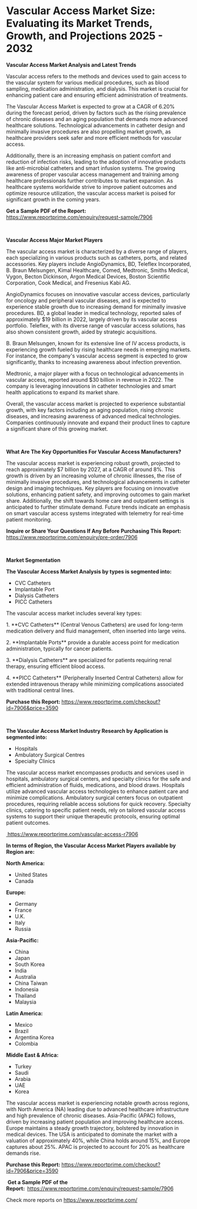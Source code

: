 <p><h1>Vascular Access Market Size: Evaluating its Market Trends, Growth, and Projections 2025 - 2032</h1></p><p><strong>Vascular Access Market Analysis and Latest Trends</strong></p>
<p><p>Vascular access refers to the methods and devices used to gain access to the vascular system for various medical procedures, such as blood sampling, medication administration, and dialysis. This market is crucial for enhancing patient care and ensuring efficient administration of treatments. </p><p>The Vascular Access Market is expected to grow at a CAGR of 6.20% during the forecast period, driven by factors such as the rising prevalence of chronic diseases and an aging population that demands more advanced healthcare solutions. Technological advancements in catheter design and minimally invasive procedures are also propelling market growth, as healthcare providers seek safer and more efficient methods for vascular access. </p><p>Additionally, there is an increasing emphasis on patient comfort and reduction of infection risks, leading to the adoption of innovative products like anti-microbial catheters and smart infusion systems. The growing awareness of proper vascular access management and training among healthcare professionals further contributes to market expansion. As healthcare systems worldwide strive to improve patient outcomes and optimize resource utilization, the vascular access market is poised for significant growth in the coming years.</p></p>
<p><strong>Get a Sample PDF of the Report:&nbsp;</strong> <a href="https://www.reportprime.com/enquiry/request-sample/7906?utm_campaign=3556&utm_medium=2&utm_source=Github&utm_content=ia&utm_term=19032025&utm_id=vascular-access">https://www.reportprime.com/enquiry/request-sample/7906</a></p>
<p>&nbsp;</p>
<p><strong>Vascular Access Major Market Players</strong></p>
<p><p>The vascular access market is characterized by a diverse range of players, each specializing in various products such as catheters, ports, and related accessories. Key players include AngioDynamics, BD, Teleflex Incorporated, B. Braun Melsungen, Kimal Healthcare, Comed, Medtronic, Smiths Medical, Vygon, Becton Dickinson, Argon Medical Devices, Boston Scientific Corporation, Cook Medical, and Fresenius Kabi AG.</p><p>AngioDynamics focuses on innovative vascular access devices, particularly for oncology and peripheral vascular diseases, and is expected to experience stable growth due to increasing demand for minimally invasive procedures. BD, a global leader in medical technology, reported sales of approximately $19 billion in 2022, largely driven by its vascular access portfolio. Teleflex, with its diverse range of vascular access solutions, has also shown consistent growth, aided by strategic acquisitions.</p><p>B. Braun Melsungen, known for its extensive line of IV access products, is experiencing growth fueled by rising healthcare needs in emerging markets. For instance, the company's vascular access segment is expected to grow significantly, thanks to increasing awareness about infection prevention.</p><p>Medtronic, a major player with a focus on technological advancements in vascular access, reported around $30 billion in revenue in 2022. The company is leveraging innovations in catheter technologies and smart health applications to expand its market share.</p><p>Overall, the vascular access market is projected to experience substantial growth, with key factors including an aging population, rising chronic diseases, and increasing awareness of advanced medical technologies. Companies continuously innovate and expand their product lines to capture a significant share of this growing market.</p></p>
<p>&nbsp;</p>
<p><strong>What Are The Key Opportunities For Vascular Access Manufacturers?</strong></p>
<p><p>The vascular access market is experiencing robust growth, projected to reach approximately $7 billion by 2027, at a CAGR of around 8%. This growth is driven by an increasing volume of chronic illnesses, the rise of minimally invasive procedures, and technological advancements in catheter design and imaging techniques. Key players are focusing on innovative solutions, enhancing patient safety, and improving outcomes to gain market share. Additionally, the shift towards home care and outpatient settings is anticipated to further stimulate demand. Future trends indicate an emphasis on smart vascular access systems integrated with telemetry for real-time patient monitoring.</p></p>
<p><strong>Inquire or Share Your Questions If Any Before Purchasing This Report:</strong> <a href="https://www.reportprime.com/enquiry/pre-order/7906?utm_campaign=3556&utm_medium=2&utm_source=Github&utm_content=ia&utm_term=19032025&utm_id=vascular-access">https://www.reportprime.com/enquiry/pre-order/7906</a></p>
<p>&nbsp;</p>
<p><strong>Market Segmentation</strong></p>
<p><strong>The Vascular Access Market Analysis by types is segmented into:</strong></p>
<p><ul><li>CVC Catheters</li><li>Implantable Port</li><li>Dialysis Catheters</li><li>PICC Catheters</li></ul></p>
<p><p>The vascular access market includes several key types: </p><p>1. **CVC Catheters** (Central Venous Catheters) are used for long-term medication delivery and fluid management, often inserted into large veins.</p><p>  </p><p>2. **Implantable Ports** provide a durable access point for medication administration, typically for cancer patients.</p><p>3. **Dialysis Catheters** are specialized for patients requiring renal therapy, ensuring efficient blood access.</p><p>4. **PICC Catheters** (Peripherally Inserted Central Catheters) allow for extended intravenous therapy while minimizing complications associated with traditional central lines.</p></p>
<p><strong>Purchase this Report:&nbsp;</strong><a href="https://www.reportprime.com/checkout?id=7906&price=3590&utm_campaign=3556&utm_medium=2&utm_source=Github&utm_content=ia&utm_term=19032025&utm_id=vascular-access">https://www.reportprime.com/checkout?id=7906&price=3590</a></p>
<p>&nbsp;</p>
<p><strong>The Vascular Access Market Industry Research by Application is segmented into:</strong></p>
<p><ul><li>Hospitals</li><li>Ambulatory Surgical Centres</li><li>Specialty Clinics</li></ul></p>
<p><p>The vascular access market encompasses products and services used in hospitals, ambulatory surgical centers, and specialty clinics for the safe and efficient administration of fluids, medications, and blood draws. Hospitals utilize advanced vascular access technologies to enhance patient care and minimize complications. Ambulatory surgical centers focus on outpatient procedures, requiring reliable access solutions for quick recovery. Specialty clinics, catering to specific patient needs, rely on tailored vascular access systems to support their unique therapeutic protocols, ensuring optimal patient outcomes.</p></p>
<p><a href="https://www.reportprime.com/vascular-access-r7906?utm_campaign=3556&utm_medium=2&utm_source=Github&utm_content=ia&utm_term=19032025&utm_id=vascular-access">&nbsp;https://www.reportprime.com/vascular-access-r7906</a></p>
<p><strong>In terms of Region, the Vascular Access Market Players available by Region are:</strong></p>
<p>
    <p> <strong> North America: </strong>
        <ul>
            <li>United States</li>
            <li>Canada</li>
        </ul>
        </p> 
    <p> <strong> Europe: </strong>
        <ul>
            <li>Germany</li>
            <li>France</li>
            <li>U.K.</li>
            <li>Italy</li>
            <li>Russia</li>
        </ul>
        </p> 
    <p> <strong> Asia-Pacific: </strong>
        <ul>
            <li>China</li>
            <li>Japan</li>
            <li>South Korea</li>
            <li>India</li>
            <li>Australia</li>
            <li>China Taiwan</li>
            <li>Indonesia</li>
            <li>Thailand</li>
            <li>Malaysia</li>
        </ul>
        </p> 
    <p> <strong> Latin America: </strong>
        <ul>
            <li>Mexico</li>
            <li>Brazil</li>
            <li>Argentina Korea</li>
            <li>Colombia</li>
        </ul>
        </p> 
    <p> <strong> Middle East & Africa: </strong>
        <ul>
            <li>Turkey</li>
            <li>Saudi</li>
            <li>Arabia</li>
            <li>UAE</li>
            <li>Korea</li>
        </ul>
    </p>
    </p>
<p><p>The vascular access market is experiencing notable growth across regions, with North America (NA) leading due to advanced healthcare infrastructure and high prevalence of chronic diseases. Asia-Pacific (APAC) follows, driven by increasing patient population and improving healthcare access. Europe maintains a steady growth trajectory, bolstered by innovation in medical devices. The USA is anticipated to dominate the market with a valuation of approximately 40%, while China holds around 15%, and Europe captures about 25%. APAC is projected to account for 20% as healthcare demands rise.</p></p>
<p><strong>Purchase this Report: </strong><a href="https://www.reportprime.com/checkout?id=7906&price=3590&utm_campaign=3556&utm_medium=2&utm_source=Github&utm_content=ia&utm_term=19032025&utm_id=vascular-access">https://www.reportprime.com/checkout?id=7906&price=3590</a></p>
<p>&nbsp;<strong>Get a Sample PDF of the Report:&nbsp;&nbsp;</strong><a href="https://www.reportprime.com/enquiry/request-sample/7906?utm_campaign=3556&utm_medium=2&utm_source=Github&utm_content=ia&utm_term=19032025&utm_id=vascular-access">https://www.reportprime.com/enquiry/request-sample/7906</a></p>
<p><strong></strong></p>
<p>Check more reports on <a href="https://www.reportprime.com/?utm_campaign=3556&utm_medium=2&utm_source=Github&utm_content=ia&utm_term=19032025&utm_id=vascular-access">https://www.reportprime.com/</a></p>
